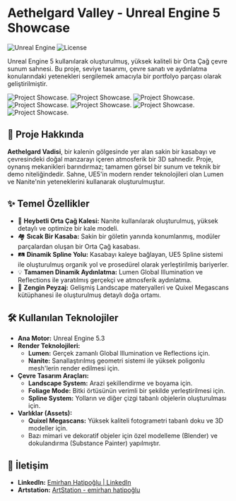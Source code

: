 # Aethelgard Valley - Unreal Engine 5 Showcase

![Unreal Engine](https://img.shields.io/badge/Unreal%20Engine-5.3-blue.svg)
![License](https://img.shields.io/badge/License-MIT-green.svg)

Unreal Engine 5 kullanılarak oluşturulmuş, yüksek kaliteli bir Orta Çağ çevre sunum sahnesi. Bu proje, seviye tasarımı, çevre sanatı ve aydınlatma konularındaki yetenekleri sergilemek amacıyla bir portfolyo parçası olarak geliştirilmiştir.

![Project Showcase](https://cdnb.artstation.com/p/assets/images/images/089/477/765/large/emirhan-hatipoglu-highresscreenshot00000.jpg?1751049222).
![Project Showcase](https://cdna.artstation.com/p/assets/images/images/089/477/768/large/emirhan-hatipoglu-highresscreenshot00001.jpg?1751049229).
![Project Showcase](https://cdnb.artstation.com/p/assets/images/images/089/477/775/large/emirhan-hatipoglu-highresscreenshot00002.jpg?1751049237).
![Project Showcase](https://cdna.artstation.com/p/assets/images/images/089/477/784/large/emirhan-hatipoglu-highresscreenshot00003.jpg?1751049244).
![Project Showcase](https://cdnb.artstation.com/p/assets/images/images/089/477/789/large/emirhan-hatipoglu-highresscreenshot00004.jpg?1751049251).
![Project Showcase](https://cdna.artstation.com/p/assets/images/images/089/477/798/large/emirhan-hatipoglu-highresscreenshot00005.jpg?1751049260).
![Project Showcase](https://cdna.artstation.com/p/assets/images/images/089/477/804/large/emirhan-hatipoglu-highresscreenshot00006.jpg?1751049267).

## 📜 Proje Hakkında

**Aethelgard Vadisi**, bir kalenin gölgesinde yer alan sakin bir kasabayı ve çevresindeki doğal manzarayı içeren atmosferik bir 3D sahnedir. Proje, oynanış mekanikleri barındırmaz; tamamen görsel bir sunum ve teknik bir demo niteliğindedir. Sahne, UE5'in modern render teknolojileri olan Lumen ve Nanite'nin yeteneklerini kullanarak oluşturulmuştur.

## ✨ Temel Özellikler

*   🏰 **Heybetli Orta Çağ Kalesi:** Nanite kullanılarak oluşturulmuş, yüksek detaylı ve optimize bir kale modeli.
*   🏘️ **Sıcak Bir Kasaba:** Sakin bir göletin yanında konumlanmış, modüler parçalardan oluşan bir Orta Çağ kasabası.
*   🛤️ **Dinamik Spline Yolu:** Kasabayı kaleye bağlayan, UE5 Spline sistemi ile oluşturulmuş organik yol ve prosedürel olarak yerleştirilmiş bariyerler.
*   💡 **Tamamen Dinamik Aydınlatma:** Lumen Global Illumination ve Reflections ile yaratılmış gerçekçi ve atmosferik aydınlatma.
*   🌳 **Zengin Peyzaj:** Gelişmiş Landscape materyalleri ve Quixel Megascans kütüphanesi ile oluşturulmuş detaylı doğa ortamı.

## 🛠️ Kullanılan Teknolojiler

*   **Ana Motor:** Unreal Engine 5.3
*   **Render Teknolojileri:**
    *   **Lumen:** Gerçek zamanlı Global Illumination ve Reflections için.
    *   **Nanite:** Sanallaştırılmış geometri sistemi ile yüksek poligonlu mesh'lerin render edilmesi için.
*   **Çevre Tasarım Araçları:**
    *   **Landscape System:** Arazi şekillendirme ve boyama için.
    *   **Foliage Mode:** Bitki örtüsünün verimli bir şekilde yerleştirilmesi için.
    *   **Spline System:** Yolların ve diğer çizgi tabanlı objelerin oluşturulması için.
*   **Varlıklar (Assets):**
    *   **Quixel Megascans:** Yüksek kaliteli fotogrametri tabanlı doku ve 3D modeller için.
    *   Bazı mimari ve dekoratif objeler için özel modelleme (Blender) ve dokulandırma (Substance Painter) yapılmıştır.


## 📧 İletişim

*   **LinkedIn:** [Emirhan Hatipoğlu | LinkedIn](https://www.linkedin.com/in/emirhan-hatipo%C4%9Flu-9a3b31249/)
*   **Artstation:** [ArtStation - emirhan hatipoğlu](https://www.artstation.com/xzeus08x5)